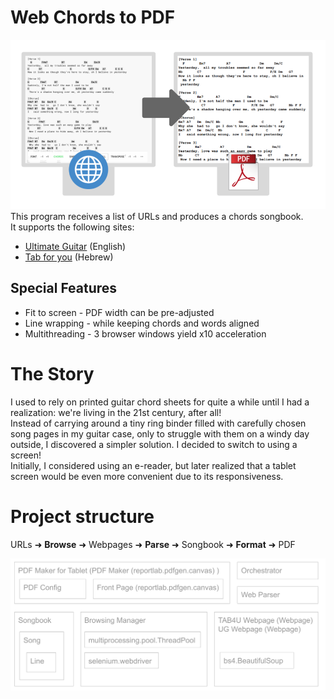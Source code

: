 # Web Chords to PDF  
![Explanation.png](docs%2FExplanation.png)
This program receives a list of URLs and produces a chords songbook.   
It supports the following sites:
- [Ultimate Guitar](https://www.ultimate-guitar.com/) (English)
- [Tab for you](https://www.tab4u.com/) (Hebrew)

## Special Features
- Fit to screen - PDF width can be pre-adjusted
- Line wrapping - while keeping chords and words aligned
- Multithreading - 3 browser windows yield x10 acceleration

# The Story
I used to rely on printed guitar chord sheets for quite a while until I had a realization:
we're living in the 21st century, after all!  
Instead of carrying around a tiny ring binder filled with carefully chosen song pages in my guitar case, 
only to struggle with them on a windy day outside, 
I discovered a simpler solution. I decided to switch to using a screen!  
Initially, I considered using an e-reader, 
but later realized that a tablet screen would be even more convenient due to its responsiveness.

# Project structure
URLs ➜ **Browse** ➜ Webpages ➜ **Parse** ➜ Songbook ➜ **Format** ➜ PDF

![Structure.png](docs%2FStructure.png)